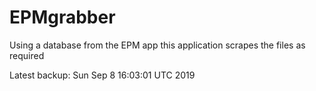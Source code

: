 # EPMgrabber
Using a database from the EPM app this application scrapes the files as required


Latest backup: Sun Sep 8 16:03:01 UTC 2019
